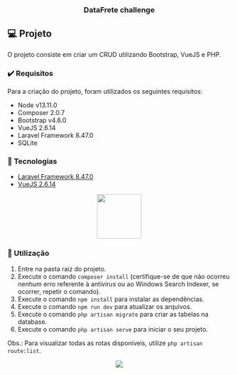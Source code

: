 <h3 align="center"> DataFrete challenge </h3>

## :computer: Projeto

O projeto consiste em criar um CRUD utilizando Bootstrap, VueJS e PHP.

### :heavy_check_mark: Requisitos 

Para a criação do projeto, foram utilizados os seguintes requisitos:

- Node v13.11.0
- Composer 2.0.7
- Bootstrap v4.6.0
- VueJS 2.6.14
- Laravel Framework 8.47.0
- SQLite
  
### :rocket: Tecnologias

- <a href="https://laravel.com/docs/8.x">Laravel Framework 8.47.0</a>
- <a href="https://vuejs.org/v2/guide/">VueJS 2.6.14</a>

<p align="center">
  <img height="100px" widht="100px" src="https://laravel.com/assets/img/components/logo-laravel.svg">
</p>

### :mega: Utilização 

1. Entre na pasta raiz do projeto.
2. Execute o comando `composer install` (certifique-se de que não ocorreu nenhum erro referente à antivirus ou ao Windows Search Indexer, se ocorrer, repetir o comando).
3. Execute o comando `npm install` para instalar as dependências.
4. Execute o comando `npm run dev` para atualizar os arquivos.
5. Execute o comando `php artisan migrate` para criar as tabelas na database.
6. Execute o comando `php artisan serve` para iniciar o seu projeto.

Obs.: Para visualizar todas as rotas disponíveis, utilize `php artisan route:list`.

<p align="center">
  <a href="https://github.com/thrnkk" ><img src="https://img.shields.io/badge/github-thrnkk-24292e"></a>
</p>
